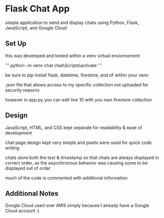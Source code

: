 # Flask Chat App
simple application to send and display chats using Python, Flask, JavaScript, and Google Cloud

## Set Up
this was developed and tested within a venv virtual enviornoment

'''
python -m venv chat
chat\Scripts\activate
'''

be sure to pip install flask, datetime, firestore, and of within your venv



.json file that allows access to my specific collection not uploaded for security reasons

however in app.py you can edit line 10 with you own firestore collection

## Design
JavaScript, HTML, and CSS kept separate for readability & ease of development


chat page design kept very simple and pixels were used for quick code writing


chats store both the text & timestamp so that chats are always displayed in correct order, as the asycnhronous behavior was causing some to be displayed out of order

much of the code is commented with additional information

## Additional Notes
Google Cloud used over AWS simply because I already have a Google Cloud account :)